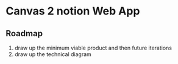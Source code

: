 # Canvas 2 notion Web App

## Roadmap
1. draw up the minimum viable product and then future iterations
2. draw up the technical diagram